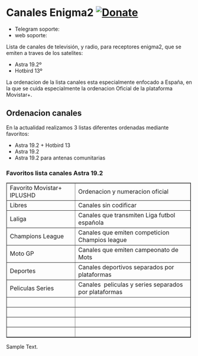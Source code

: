 # Canales Enigma2 <a href="https://www.paypal.me/jungleteam" rel="nofollow"><img src="https://camo.githubusercontent.com/d5d24e33e2f4b6fe53987419a21b203c03789a8f/68747470733a2f2f696d672e736869656c64732e696f2f62616467652f446f6e6174652d50617950616c2d677265656e2e737667" alt="Donate" data-canonical-src="https://img.shields.io/badge/Donate-PayPal-green.svg" style="max-width:100%;"></a></h1>

* Telegram soporte: 
* web soporte: 

Lista de canales de televisión, y radio, para receptores enigma2, que se emiten a traves de los satelites:

* Astra 19.2º
* Hotbird 13º

La ordenacion de la lista canales esta especialmente enfocado a España, en la que se cuida especialmente la ordenacion Oficial de la plataforma Movistar+.

## Ordenacion canales
En la actualidad realizamos 3 listas diferentes ordenadas mediante favoritos:
* Astra 19.2 + Hotbird 13
* Astra 19.2
* Astra 19.2 para antenas comunitarias

### Favoritos lista canales Astra 19.2


<table align="center" border="1" cellpadding="1" cellspacing="1" style="width:500px;">
	<tbody>
		<tr>
			<td>Favorito Movistar+ IPLUSHD</td>
			<td>Ordenacion y numeracion oficial</td>
		</tr>
		<tr>
			<td>Libres</td>
			<td>Canales sin codificar</td>
		</tr>
		<tr>
			<td>Laliga</td>
			<td>Canales que transmiten Liga futbol espa&ntilde;ola</td>
		</tr>
		<tr>
			<td>Champions League</td>
			<td>Canales que emiten competicion Champios league</td>
		</tr>
		<tr>
			<td>Moto GP</td>
			<td>Canales que emiten campeonato de Mots</td>
		</tr>
		<tr>
			<td>Deportes</td>
			<td>Canales deportivos separados por plataformas</td>
		</tr>
		<tr>
			<td>Peliculas Series</td>
			<td>Canales&nbsp; peliculas y series separados por plataformas</td>
		</tr>
		<tr>
			<td>&nbsp;</td>
			<td>&nbsp;</td>
		</tr>
		<tr>
			<td>&nbsp;</td>
			<td>&nbsp;</td>
		</tr>
		<tr>
			<td>&nbsp;</td>
			<td>&nbsp;</td>
		</tr>
		<tr>
			<td>&nbsp;</td>
			<td>&nbsp;</td>
		</tr>
	</tbody>
</table>

<p>Sample Text.</p>

